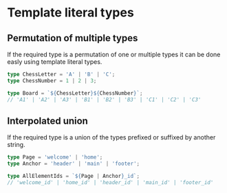 # Template literal types

## Permutation of multiple types

If the required type is a permutation of one or multiple types it can be done easly using template literal types.

```typescript
type ChessLetter = 'A' | 'B' | 'C';
type ChessNumber = 1 | 2 | 3;

type Board = `${ChessLetter}${ChessNumber}`;
// 'A1' | 'A2' | 'A3' | 'B1' | 'B2' | 'B3' | 'C1' | 'C2' | 'C3'
```

## Interpolated union

If the required type is a union of the types prefixed or suffixed by another string.

```typescript
type Page = 'welcome' | 'home';
type Anchor = 'header' | 'main' | 'footer';

type AllElementIds = `${Page | Anchor}_id`;
// 'welcome_id' | 'home_id' | 'header_id' | 'main_id' | 'footer_id'
```
